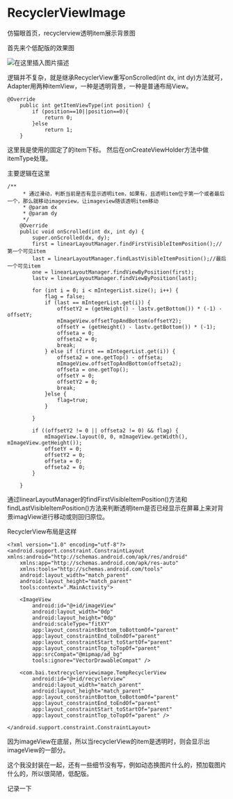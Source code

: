 # RecyclerViewImage
仿猫眼首页，recyclerview透明item展示背景图


首先来个低配版的效果图

![在这里插入图片描述](https://github.com/bai134/RecyclerViewImage/blob/master/RecyclerViewImage.gif)


逻辑并不复杂，就是继承RecyclerView重写onScrolled(int dx, int dy)方法就可，Adapter用两种itemView，一种是透明背景，一种是普通布局View。

```
@Override
    public int getItemViewType(int position) {
        if (position==10||position==0){
            return 0;
        }else
            return 1;
    }
```
这里我是使用的固定了的item下标。
然后在onCreateViewHolder方法中做itemType处理。

主要逻辑在这里

```
/**
     * 通过滑动，判断当前是否有显示透明item，如果有，且透明item位于第一个或者最后一个，那么就移动imageview，让imageview随该透明item移动
     * @param dx
     * @param dy
     */
    @Override
    public void onScrolled(int dx, int dy) {
        super.onScrolled(dx, dy);
        first = linearLayoutManager.findFirstVisibleItemPosition();//第一个可见item
        last = linearLayoutManager.findLastVisibleItemPosition();//最后一个可见item
        one = linearLayoutManager.findViewByPosition(first);
        lastv = linearLayoutManager.findViewByPosition(last);

        for (int i = 0; i < mIntegerList.size(); i++) {
            flag = false;
            if (last == mIntegerList.get(i)) {
                offsetY2 = (getHeight() - lastv.getBottom()) * (-1) - offsetY;
                mImageView.offsetTopAndBottom(offsetY2);
                offsetY = (getHeight() - lastv.getBottom()) * (-1);
                offseta = 0;
                offseta2 = 0;
                break;
            } else if (first == mIntegerList.get(i)) {
                offseta2 = one.getTop() - offseta;
                mImageView.offsetTopAndBottom(offseta2);
                offseta = one.getTop();
                offsetY = 0;
                offsetY2 = 0;
                break;
            }else {
                flag=true;
            }

        }

        if ((offsetY2 != 0 || offseta2 != 0) && flag) {
            mImageView.layout(0, 0, mImageView.getWidth(), mImageView.getHeight());
            offsetY = 0;
            offsetY2 = 0;
            offseta = 0;
            offseta2 = 0;
        }

    }
```
通过linearLayoutManager的findFirstVisibleItemPosition()方法和findLastVisibleItemPosition()方法来判断透明item是否已经显示在屏幕上来对背景imagView进行移动或则回归原位。

RecyclerView布局是这样

```
<?xml version="1.0" encoding="utf-8"?>
<android.support.constraint.ConstraintLayout xmlns:android="http://schemas.android.com/apk/res/android"
    xmlns:app="http://schemas.android.com/apk/res-auto"
    xmlns:tools="http://schemas.android.com/tools"
    android:layout_width="match_parent"
    android:layout_height="match_parent"
    tools:context=".MainActivity">

    <ImageView
        android:id="@+id/imageView"
        android:layout_width="0dp"
        android:layout_height="0dp"
        android:scaleType="fitXY"
        app:layout_constraintBottom_toBottomOf="parent"
        app:layout_constraintEnd_toEndOf="parent"
        app:layout_constraintStart_toStartOf="parent"
        app:layout_constraintTop_toTopOf="parent"
        app:srcCompat="@mipmap/ad_bg"
        tools:ignore="VectorDrawableCompat" />

    <com.bai.textrecyclerviewimage.TempRecyclerView
        android:id="@+id/recyclerview"
        android:layout_width="match_parent"
        android:layout_height="match_parent"
        app:layout_constraintBottom_toBottomOf="parent"
        app:layout_constraintEnd_toEndOf="parent"
        app:layout_constraintStart_toStartOf="parent"
        app:layout_constraintTop_toTopOf="parent" />

</android.support.constraint.ConstraintLayout>
```

因为imageView在底层，所以当recyclerView的item是透明时，则会显示出imageView的一部分。

这个我没封装在一起，还有一些细节没有写，例如动态换图片什么的，预加载图片什么的，所以很简陋，低配版。

记录一下
